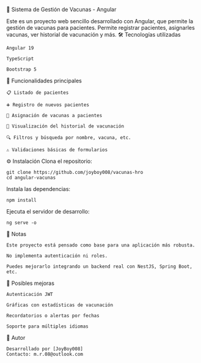 
🧪 Sistema de Gestión de Vacunas - Angular

Este es un proyecto web sencillo desarrollado con Angular, que permite la gestión de vacunas para pacientes. Permite registrar pacientes, asignarles vacunas, ver historial de vacunación y más.
🛠️ Tecnologías utilizadas

    Angular 19

    TypeScript

    Bootstrap 5


🚀 Funcionalidades principales

    📋 Listado de pacientes

    ➕ Registro de nuevos pacientes

    💉 Asignación de vacunas a pacientes

    📅 Visualización del historial de vacunación

    🔍 Filtros y búsqueda por nombre, vacuna, etc.

    ⚠️ Validaciones básicas de formularios


⚙️ Instalación
Clona el repositorio:

```
git clone https://github.com/joyboy008/vacunas-hro
cd angular-vacunas
```

Instala las dependencias:
```
npm install
```

Ejecuta el servidor de desarrollo:
```
ng serve -o
```

📝 Notas

    Este proyecto está pensado como base para una aplicación más robusta.

    No implementa autenticación ni roles.

    Puedes mejorarlo integrando un backend real con NestJS, Spring Boot, etc.

📌 Posibles mejoras

    Autenticación JWT

    Gráficas con estadísticas de vacunación

    Recordatorios o alertas por fechas

    Soporte para múltiples idiomas

👤 Autor

    Desarrollado por [JoyBoy008]
    Contacto: m.r.08@outlook.com